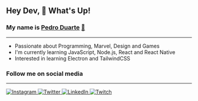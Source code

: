 ## Hey Dev, 👋 What's Up!

<h3>
My name is
<a href="https://app.rocketseat.com.br/me/pduartesilva2005" target="_blank">
 Pedro Duarte</b></a> <a href="https://app.rocketseat.com.br/me/pduartesilva2005" title="Rocketseat">🚀</a>
</h3>
 
---

- Passionate about Programming, Marvel, Design and Games
- I'm currently learning JavaScript, Node.js, React and React Native
- Interested in learning Electron and TailwindCSS

### Follow me on social media

---

<a href="https://instagram.com/pduartesilva2005" target="_blank">
  <img alt="Instagram" src="https://img.shields.io/badge/@pduartesilva2005%20-%23E4405F.svg?&style=flat-square&logo=Instagram&logoColor=white"/>
</a>
<a href="https://twitter.com/pedroduarte2005" target="_blank">
  <img alt="Twitter" src="https://img.shields.io/badge/@pedroduarte2005%20-%231DA1F2.svg?&style=flat-square&logo=Twitter&logoColor=white"/>
</a>
<a href="https://www.linkedin.com/in/pduartesilva2005/" target="_blank">
  <img alt="LinkedIn" src="https://img.shields.io/badge/Pedro%20Duarte-%230077B5.svg?&style=flat-square&logo=linkedin&logoColor=white"/>
</a>
<a href="https://twitch.tv/pduartesilva2005" target="_blank">
  <img alt="Twitch" src="https://img.shields.io/badge/pduartesilva2005-9146FF?style=flat-square&logo=twitch&logoColor=white">
</a>

